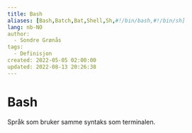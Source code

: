 ```yaml
---
title: Bash
aliases: [Bash,Batch,Bat,Shell,Sh,#!/bin/bash,#!/bin/sh]
lang: nb-NO
author:
  - Sondre Grønås
tags:
  - Definisjon
created: 2022-05-05 02:00:00
updated: 2022-08-13 20:26:38
---
```

# Bash
Språk som bruker samme syntaks som terminalen.